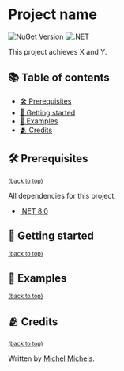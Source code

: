 <!-- omit in toc -->
# Project name

[![NuGet Version](https://img.shields.io/nuget/v/{package-id})][nuget-url]
[![.NET](https://github.com/MichelMichels/{repo-slug}/actions/workflows/dotnet.yml/badge.svg)](https://github.com/MichelMichels/{repo-slug}/actions/workflows/dotnet.yml)

This project achieves X and Y.

<!-- omit in toc -->
## 📚 Table of contents

- [🛠️ Prerequisites](#️-prerequisites)
- [🚀 Getting started](#-getting-started)
- [🤔 Examples](#-examples)
- [🫂 Credits](#-credits)


## 🛠️ Prerequisites

<sup>[(back to top)][back-to-top]</sup>

All dependencies for this project:

- [.NET 8.0](https://dotnet.microsoft.com/en-us/download/dotnet/8.0)

## 🚀 Getting started

<sup>[(back to top)][back-to-top]</sup>

## 🤔 Examples 

<sup>[(back to top)][back-to-top]</sup>

## 🫂 Credits

<sup>[(back to top)][back-to-top]</sup>

Written by [Michel Michels](https://github.com/MichelMichels).

[repo-url]: https://github.com/MichelMichels/readme-template
[nuget-url]: https://www.nuget.org/packages/{package-id}
[back-to-top]: #table-of-contents
 